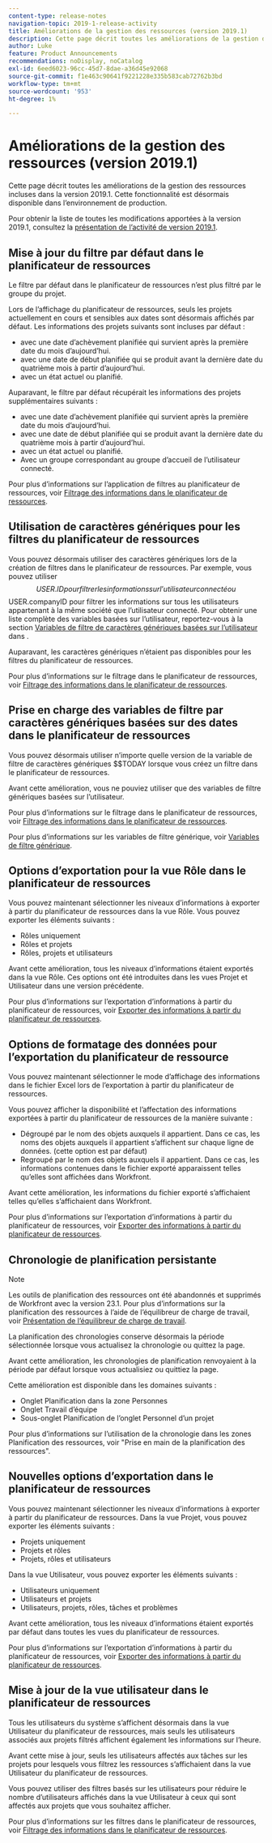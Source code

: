 ```yaml
---
content-type: release-notes
navigation-topic: 2019-1-release-activity
title: Améliorations de la gestion des ressources (version 2019.1)
description: Cette page décrit toutes les améliorations de la gestion des ressources incluses dans la version 2019.1. Cette fonctionnalité est désormais disponible dans l’environnement de production.
author: Luke
feature: Product Announcements
recommendations: noDisplay, noCatalog
exl-id: 6eed6023-96cc-45d7-8dae-a36d45e92068
source-git-commit: f1e463c90641f9221228e335b583cab72762b3bd
workflow-type: tm+mt
source-wordcount: '953'
ht-degree: 1%

---
```


# Améliorations de la gestion des ressources (version 2019.1)

Cette page décrit toutes les améliorations de la gestion des ressources incluses dans la version 2019.1. Cette fonctionnalité est désormais disponible dans l’environnement de production.

Pour obtenir la liste de toutes les modifications apportées à la version 2019.1, consultez la [présentation de l’activité de version 2019.1](../../../../product-announcements/product-releases/quarterly-release-archive/2019.1-release-activity/2019-1-release-activity-overview.md).

## Mise à jour du filtre par défaut dans le planificateur de ressources

Le filtre par défaut dans le planificateur de ressources n’est plus filtré par le groupe du projet.

Lors de l’affichage du planificateur de ressources, seuls les projets actuellement en cours et sensibles aux dates sont désormais affichés par défaut. Les informations des projets suivants sont incluses par défaut :

* avec une date d’achèvement planifiée qui survient après la première date du mois d’aujourd’hui.
* avec une date de début planifiée qui se produit avant la dernière date du quatrième mois à partir d’aujourd’hui.
* avec un état actuel ou planifié.

Auparavant, le filtre par défaut récupérait les informations des projets supplémentaires suivants :

* avec une date d’achèvement planifiée qui survient après la première date du mois d’aujourd’hui.
* avec une date de début planifiée qui se produit avant la dernière date du quatrième mois à partir d’aujourd’hui.
* avec un état actuel ou planifié.
* Avec un groupe correspondant au groupe d’accueil de l’utilisateur connecté.

Pour plus d’informations sur l’application de filtres au planificateur de ressources, voir [Filtrage des informations dans le planificateur de ressources](../../../../resource-mgmt/resource-planning/filter-resource-planner.md).

## Utilisation de caractères génériques pour les filtres du planificateur de ressources

Vous pouvez désormais utiliser des caractères génériques lors de la création de filtres dans le planificateur de ressources. Par exemple, vous pouvez utiliser $$USER.ID pour filtrer les informations sur l’utilisateur connecté ou $$USER.companyID pour filtrer les informations sur tous les utilisateurs appartenant à la même société que l’utilisateur connecté. Pour obtenir une liste complète des variables basées sur l’utilisateur, reportez-vous à la section [ Variables de filtre de caractères génériques basées sur l’utilisateur](../../../../reports-and-dashboards/reports/reporting-elements/understand-wildcard-filter-variables.md#user-based-variables) dans [ ](../../../../reports-and-dashboards/reports/reporting-elements/understand-wildcard-filter-variables.md).

Auparavant, les caractères génériques n’étaient pas disponibles pour les filtres du planificateur de ressources.

Pour plus d’informations sur le filtrage dans le planificateur de ressources, voir [Filtrage des informations dans le planificateur de ressources](../../../../resource-mgmt/resource-planning/filter-resource-planner.md).

<!--
<iframe class="mt-media" src="assets/290697527?title=0&byline=0&portrait=0" width="640px" height="360px" frameborder="0" allowfullscreen></iframe>
-->

## Prise en charge des variables de filtre par caractères génériques basées sur des dates dans le planificateur de ressources

Vous pouvez désormais utiliser n’importe quelle version de la variable de filtre de caractères génériques $$TODAY lorsque vous créez un filtre dans le planificateur de ressources.

Avant cette amélioration, vous ne pouviez utiliser que des variables de filtre génériques basées sur l’utilisateur.

Pour plus d’informations sur le filtrage dans le planificateur de ressources, voir [Filtrage des informations dans le planificateur de ressources](../../../../resource-mgmt/resource-planning/filter-resource-planner.md).

Pour plus d’informations sur les variables de filtre générique, voir [Variables de filtre générique](../../../../reports-and-dashboards/reports/reporting-elements/understand-wildcard-filter-variables.md).

## Options d’exportation pour la vue Rôle dans le planificateur de ressources

Vous pouvez maintenant sélectionner les niveaux d’informations à exporter à partir du planificateur de ressources dans la vue Rôle. Vous pouvez exporter les éléments suivants :

* Rôles uniquement
* Rôles et projets
* Rôles, projets et utilisateurs

Avant cette amélioration, tous les niveaux d’informations étaient exportés dans la vue Rôle. Ces options ont été introduites dans les vues Projet et Utilisateur dans une version précédente.

Pour plus d’informations sur l’exportation d’informations à partir du planificateur de ressources, voir [Exporter des informations à partir du planificateur de ressources](../../../../resource-mgmt/resource-planning/export-resource-planner.md).

## Options de formatage des données pour l’exportation du planificateur de ressource

Vous pouvez maintenant sélectionner le mode d’affichage des informations dans le fichier Excel lors de l’exportation à partir du planificateur de ressources.

Vous pouvez afficher la disponibilité et l’affectation des informations exportées à partir du planificateur de ressources de la manière suivante :

* Dégroupé par le nom des objets auxquels il appartient. Dans ce cas, les noms des objets auxquels il appartient s’affichent sur chaque ligne de données. (cette option est par défaut)
* Regroupé par le nom des objets auxquels il appartient. Dans ce cas, les informations contenues dans le fichier exporté apparaissent telles qu’elles sont affichées dans Workfront.

Avant cette amélioration, les informations du fichier exporté s’affichaient telles qu’elles s’affichaient dans Workfront.

Pour plus d’informations sur l’exportation d’informations à partir du planificateur de ressources, voir [Exporter des informations à partir du planificateur de ressources](../../../../resource-mgmt/resource-planning/export-resource-planner.md).

## Chronologie de planification persistante

>[!NOTE]
>
>Les outils de planification des ressources ont été abandonnés et supprimés de Workfront avec la version 23.1. Pour plus d’informations sur la planification des ressources à l’aide de l’équilibreur de charge de travail, voir [Présentation de l’équilibreur de charge de travail](../../../../resource-mgmt/workload-balancer/overview-workload-balancer.md).

La planification des chronologies conserve désormais la période sélectionnée lorsque vous actualisez la chronologie ou quittez la page.

Avant cette amélioration, les chronologies de planification renvoyaient à la période par défaut lorsque vous actualisiez ou quittiez la page.

Cette amélioration est disponible dans les domaines suivants :

* Onglet Planification dans la zone Personnes
* Onglet Travail d’équipe
* Sous-onglet Planification de l’onglet Personnel d’un projet

Pour plus d’informations sur l’utilisation de la chronologie dans les zones Planification des ressources, voir &quot;Prise en main de la planification des ressources&quot;.

## Nouvelles options d’exportation dans le planificateur de ressources

Vous pouvez maintenant sélectionner les niveaux d’informations à exporter à partir du planificateur de ressources. Dans la vue Projet, vous pouvez exporter les éléments suivants :

* Projets uniquement
* Projets et rôles
* Projets, rôles et utilisateurs

Dans la vue Utilisateur, vous pouvez exporter les éléments suivants :

* Utilisateurs uniquement
* Utilisateurs et projets
* Utilisateurs, projets, rôles, tâches et problèmes

Avant cette amélioration, tous les niveaux d’informations étaient exportés par défaut dans toutes les vues du planificateur de ressources.

Pour plus d’informations sur l’exportation d’informations à partir du planificateur de ressources, voir [Exporter des informations à partir du planificateur de ressources](../../../../resource-mgmt/resource-planning/export-resource-planner.md).

## Mise à jour de la vue utilisateur dans le planificateur de ressources

Tous les utilisateurs du système s’affichent désormais dans la vue Utilisateur du planificateur de ressources, mais seuls les utilisateurs associés aux projets filtrés affichent également les informations sur l’heure.

Avant cette mise à jour, seuls les utilisateurs affectés aux tâches sur les projets pour lesquels vous filtrez les ressources s’affichaient dans la vue Utilisateur du planificateur de ressources.

Vous pouvez utiliser des filtres basés sur les utilisateurs pour réduire le nombre d’utilisateurs affichés dans la vue Utilisateur à ceux qui sont affectés aux projets que vous souhaitez afficher.

Pour plus d’informations sur les filtres dans le planificateur de ressources, voir [Filtrage des informations dans le planificateur de ressources](../../../../resource-mgmt/resource-planning/filter-resource-planner.md).
